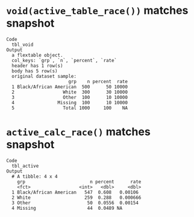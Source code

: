 # `void(active_table_race())` matches snapshot

    Code
      tbl_void
    Output
      a flextable object.
      col_keys: `grp`, `n`, `percent`, `rate` 
      header has 1 row(s) 
      body has 5 row(s) 
      original dataset sample: 
                           grp    n percent  rate
      1 Black/African American  500      50 10000
      2                  White  300      30 10000
      3                  Other  100      10 10000
      4                Missing  100      10 10000
      5                  Total 1000     100    NA

# `active_calc_race()` matches snapshot

    Code
      tbl_active
    Output
      # A tibble: 4 x 4
        grp                        n percent      rate
        <fct>                  <int>   <dbl>     <dbl>
      1 Black/African American   547  0.608   0.00106 
      2 White                    259  0.288   0.000666
      3 Other                     50  0.0556  0.00154 
      4 Missing                   44  0.0489 NA       

